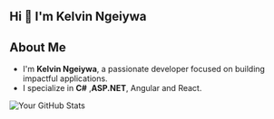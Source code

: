 ## Hi 👋 I'm Kelvin Ngeiywa

## About Me
- I'm **Kelvin Ngeiywa**, a passionate developer focused on building impactful applications.
- I specialize in **C#** ,**ASP.NET**, Angular and React.

![Your GitHub Stats](https://github-readme-stats.vercel.app/api?username=kellynge1ywa&show_icons=true&theme=radical)

<!--
**kellynge1ywa/kellynge1ywa** is a ✨ _special_ ✨ repository because its `README.md` (this file) appears on your GitHub profile.

Here are some ideas to get you started:

- 🔭 I’m currently working on ...
- 🌱 I’m currently learning ...
- 👯 I’m looking to collaborate on ...
- 🤔 I’m looking for help with ...
- 💬 Ask me about ...
- 📫 How to reach me: ...
- 😄 Pronouns: ...
- ⚡ Fun fact: ...
-->
